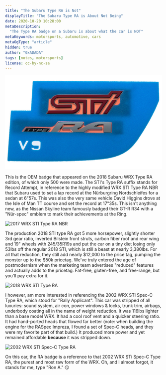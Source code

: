 ```yaml
---
title: "The Subaru Type RA is Not"
displayTitle: "The Subaru Type RA is About Not Being"
date: 2020-10-20 10:28:00
metaDescription:
  "The Type RA badge on a Subaru is about what the car is NOT"
metaKeywords: motorsports, automotive, cars
metaOgType: "article"
hidden: true
author: "0xADADA"
tags: [notes, motorsports]
license: cc-by-nc-sa
---
```


![OEM 2018 Subaru WRX STI Type RA Rear Trunk Emblem Nameplate](/static/images/2020-10-20-badge.jpg)

This is the OEM badge that appeared on the 2018 Subaru WRX Type RA edition, of which only 500 were made. The STI's Type RA suffix stands for Record Attempt, in reference to the highly modified WRX STI Type RA NBR that Subaru used to set a lap record at the Nürburgring Nordschleifes for a sedan at 6"57s. This was also the very same vehicle David Higgins drove at the Isle of Man TT course and set the record at 17"35s. This isn't anything new, as the Nissan Skyline team famously badged their GT-R R34 with a  "Nür-spec" emblem to mark their achievements at the Ring.

![2017 WRX STI Type RA NBR](wrx-sti-type-ra-nbr.jpg)

The production 2018 STI type RA got 5 more horsepower, slightly shorter 3rd gear ratio, inverted Bilstein front struts, carbon fiber roof and rear wing and 19" wheels with 245/35R19s and put the car on a tiny diet losing only 53lbs off the regular 2018 STI, which is still a beast at nearly 3,380lbs. For all that reduction, they still add nearly $12,000 to the price tag, pumping the monster up to the $50k pricetag. We've truly entered the age of postmodernism when the marketing team advertises "reduced" features and actually adds to the pricetag. Fat-free, gluten-free, and free-range, but you'll pay extra for it.

![2018 WRX STI Type RA](wrx-sti-type-ra.jpg)

I however, am more interested in referencing the 2002 WRX STi Spec-C Type RA, which stood for "Rally Applicant". This car was stripped of all luxuries: sound system, air con, power windows & locks, trunk trim, airbags, underbody coating all in the name of weight reduction. It was 116lbs lighter than a base model WRX. It had a cool roof vent and a quicker steering ratio. It had hand-ported heads that flowed far better (note: when building the engine for the RASpec Impreza, I found a set of Spec-C heads, and they were my favorite part of that build.) It produced more power and yet remained affordable __because__ it was stripped down.

![2002 WRX STI Spec-C Type RA](2010-10-20-2002-wrx-sti-spec-c-type-ra.jpg)

On this car, the RA badge is a reference to that 2002 WRX STi Spec-C Type RA, the purest and most raw form of the WRX. Oh, and I almost forgot, it stands for me, type "Ron A." 😏

